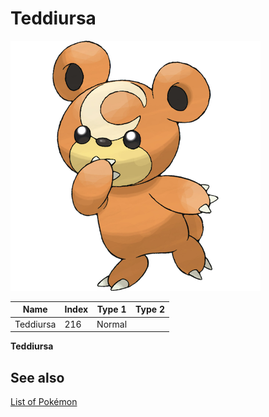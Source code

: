 # Teddiursa


![Teddiursa](images/216.png)

| **Name** | **Index** | **Type 1** | **Type 2** |
|----|----|----|----|
| Teddiursa | 216 | Normal  |  |

**Teddiursa** 

## See also

[List of Pokémon](../pokemon.md)
